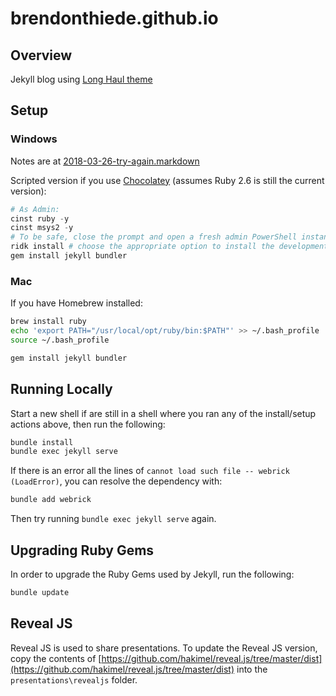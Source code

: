 # brendonthiede.github.io

## Overview

Jekyll blog using [Long Haul theme](http://github.com/brianmaierjr/long-haul)

## Setup

### Windows

Notes are at [2018-03-26-try-again.markdown](https://brendonthiede.github.io/devops/2018/03/27/try-again.html)

Scripted version if you use [Chocolatey](https://chocolatey.org/) (assumes Ruby 2.6 is still the current version):

```powershell
# As Admin:
cinst ruby -y
cinst msys2 -y
# To be safe, close the prompt and open a fresh admin PowerShell instance to continue
ridk install # choose the appropriate option to install the development toolchain, probably 3, and then press enter again to exit after it's done
gem install jekyll bundler
```

### Mac

If you have Homebrew installed:

```bash
brew install ruby
echo 'export PATH="/usr/local/opt/ruby/bin:$PATH"' >> ~/.bash_profile
source ~/.bash_profile

gem install jekyll bundler
```

## Running Locally

Start a new shell if are still in a shell where you ran any of the install/setup actions above, then run the following:

```powershell
bundle install
bundle exec jekyll serve
```

If there is an error all the lines of `cannot load such file -- webrick (LoadError)`, you can resolve the dependency with:

```bash
bundle add webrick
```

Then try running `bundle exec jekyll serve` again.

## Upgrading Ruby Gems

In order to upgrade the Ruby Gems used by Jekyll, run the following:

```powershell
bundle update
```

## Reveal JS

Reveal JS is used to share presentations. To update the Reveal JS version, copy the contents of [https://github.com/hakimel/reveal.js/tree/master/dist](https://github.com/hakimel/reveal.js/tree/master/dist) into the `presentations\revealjs` folder.
